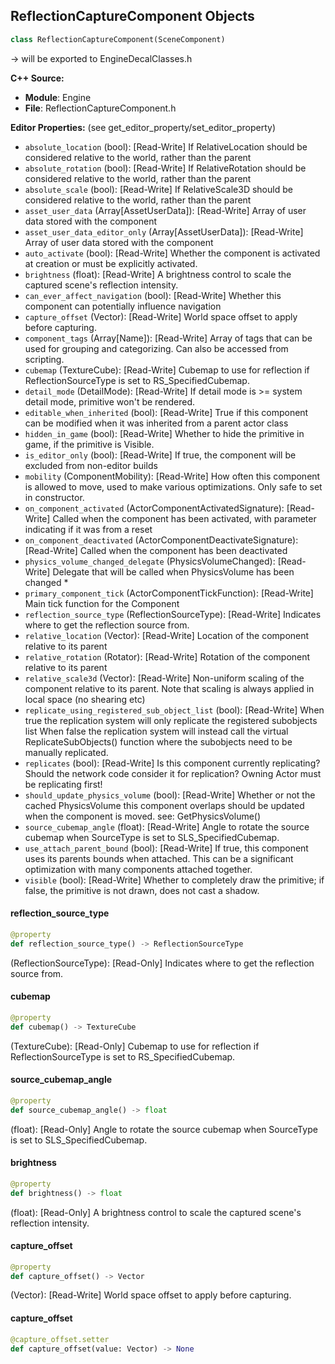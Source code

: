 ## ReflectionCaptureComponent Objects

```python
class ReflectionCaptureComponent(SceneComponent)
```

-> will be exported to EngineDecalClasses.h

**C++ Source:**

- **Module**: Engine
- **File**: ReflectionCaptureComponent.h

**Editor Properties:** (see get_editor_property/set_editor_property)

- ``absolute_location`` (bool):  [Read-Write] If RelativeLocation should be considered relative to the world, rather than the parent
- ``absolute_rotation`` (bool):  [Read-Write] If RelativeRotation should be considered relative to the world, rather than the parent
- ``absolute_scale`` (bool):  [Read-Write] If RelativeScale3D should be considered relative to the world, rather than the parent
- ``asset_user_data`` (Array[AssetUserData]):  [Read-Write] Array of user data stored with the component
- ``asset_user_data_editor_only`` (Array[AssetUserData]):  [Read-Write] Array of user data stored with the component
- ``auto_activate`` (bool):  [Read-Write] Whether the component is activated at creation or must be explicitly activated.
- ``brightness`` (float):  [Read-Write] A brightness control to scale the captured scene's reflection intensity.
- ``can_ever_affect_navigation`` (bool):  [Read-Write] Whether this component can potentially influence navigation
- ``capture_offset`` (Vector):  [Read-Write] World space offset to apply before capturing.
- ``component_tags`` (Array[Name]):  [Read-Write] Array of tags that can be used for grouping and categorizing. Can also be accessed from scripting.
- ``cubemap`` (TextureCube):  [Read-Write] Cubemap to use for reflection if ReflectionSourceType is set to RS_SpecifiedCubemap.
- ``detail_mode`` (DetailMode):  [Read-Write] If detail mode is >= system detail mode, primitive won't be rendered.
- ``editable_when_inherited`` (bool):  [Read-Write] True if this component can be modified when it was inherited from a parent actor class
- ``hidden_in_game`` (bool):  [Read-Write] Whether to hide the primitive in game, if the primitive is Visible.
- ``is_editor_only`` (bool):  [Read-Write] If true, the component will be excluded from non-editor builds
- ``mobility`` (ComponentMobility):  [Read-Write] How often this component is allowed to move, used to make various optimizations. Only safe to set in constructor.
- ``on_component_activated`` (ActorComponentActivatedSignature):  [Read-Write] Called when the component has been activated, with parameter indicating if it was from a reset
- ``on_component_deactivated`` (ActorComponentDeactivateSignature):  [Read-Write] Called when the component has been deactivated
- ``physics_volume_changed_delegate`` (PhysicsVolumeChanged):  [Read-Write] Delegate that will be called when PhysicsVolume has been changed *
- ``primary_component_tick`` (ActorComponentTickFunction):  [Read-Write] Main tick function for the Component
- ``reflection_source_type`` (ReflectionSourceType):  [Read-Write] Indicates where to get the reflection source from.
- ``relative_location`` (Vector):  [Read-Write] Location of the component relative to its parent
- ``relative_rotation`` (Rotator):  [Read-Write] Rotation of the component relative to its parent
- ``relative_scale3d`` (Vector):  [Read-Write] Non-uniform scaling of the component relative to its parent.
  Note that scaling is always applied in local space (no shearing etc)
- ``replicate_using_registered_sub_object_list`` (bool):  [Read-Write] When true the replication system will only replicate the registered subobjects list
  When false the replication system will instead call the virtual ReplicateSubObjects() function where the subobjects need to be manually replicated.
- ``replicates`` (bool):  [Read-Write] Is this component currently replicating? Should the network code consider it for replication? Owning Actor must be replicating first!
- ``should_update_physics_volume`` (bool):  [Read-Write] Whether or not the cached PhysicsVolume this component overlaps should be updated when the component is moved.
  see: GetPhysicsVolume()
- ``source_cubemap_angle`` (float):  [Read-Write] Angle to rotate the source cubemap when SourceType is set to SLS_SpecifiedCubemap.
- ``use_attach_parent_bound`` (bool):  [Read-Write] If true, this component uses its parents bounds when attached.
  This can be a significant optimization with many components attached together.
- ``visible`` (bool):  [Read-Write] Whether to completely draw the primitive; if false, the primitive is not drawn, does not cast a shadow.

<a id="unreal.ReflectionCaptureComponent.reflection_source_type"></a>

#### reflection_source_type

```python
@property
def reflection_source_type() -> ReflectionSourceType
```

(ReflectionSourceType):  [Read-Only] Indicates where to get the reflection source from.

<a id="unreal.ReflectionCaptureComponent.cubemap"></a>

#### cubemap

```python
@property
def cubemap() -> TextureCube
```

(TextureCube):  [Read-Only] Cubemap to use for reflection if ReflectionSourceType is set to RS_SpecifiedCubemap.

<a id="unreal.ReflectionCaptureComponent.source_cubemap_angle"></a>

#### source_cubemap_angle

```python
@property
def source_cubemap_angle() -> float
```

(float):  [Read-Only] Angle to rotate the source cubemap when SourceType is set to SLS_SpecifiedCubemap.

<a id="unreal.ReflectionCaptureComponent.brightness"></a>

#### brightness

```python
@property
def brightness() -> float
```

(float):  [Read-Only] A brightness control to scale the captured scene's reflection intensity.

<a id="unreal.ReflectionCaptureComponent.capture_offset"></a>

#### capture_offset

```python
@property
def capture_offset() -> Vector
```

(Vector):  [Read-Write] World space offset to apply before capturing.

<a id="unreal.ReflectionCaptureComponent.capture_offset"></a>

#### capture_offset

```python
@capture_offset.setter
def capture_offset(value: Vector) -> None
```

<a id="unreal.BoxReflectionCaptureComponent"></a>